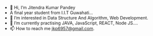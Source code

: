 - 👋 Hi, I’m Jitendra Kumar Pandey
- A final year student from I.I.T Guwahati...
- 👀 I’m interested in Data Structure And Algorithm, Web Development.
- 🌱 I’m currently practising JAVA, JavaScript, REACT, Node JS....
- 📫 How to reach me jkp6957@gmail.com.


<!-- 

| <img align="center" width="100%" src="https://github-readme-stats.vercel.app/api?username=JKP-2001&count_private=true&include_all_commits=true&show_icons=true&theme=blue-green&border_color=001F1E&text_color=09d672&icon_color=00C2C2&title_color=00F1E9&custom_title=Stats" alt="My GitHub Stats" /> <img src="https://github-readme-stats.vercel.app/api/top-langs/?username=JKP-2001&size_weight=0.5&count_weight=0.5&theme=blue-green&border_color=001F1E&text_color=09d672&icon_color=00C2C2&title_color=00F1E9" width="100%" align="center" alt="Language Stats" /> | <img align="center" width="100%" src="https://github-readme-stats.vercel.app/api/wakatime?username=JKP2001&theme=blue-green&border_color=001F1E&text_color=09d672&icon_color=00C2C2&title_color=00F1E9" alt="My GitHub Time Stats" /> |
| ------------- | ------------- |
 -->








